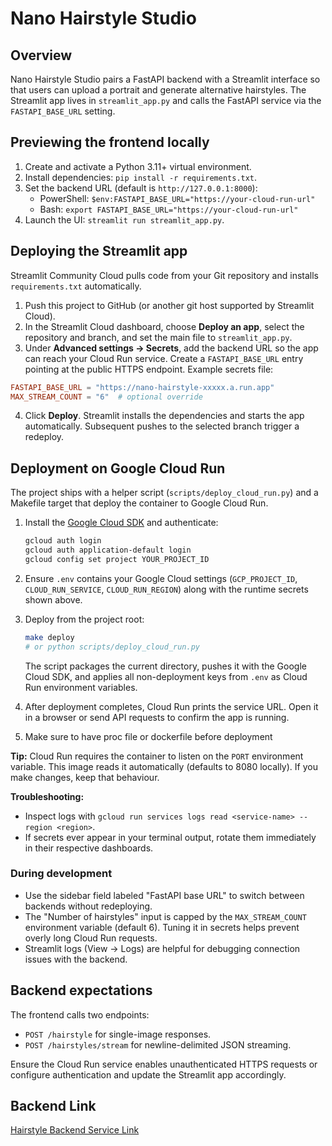 # Nano Hairstyle Studio

## Overview
Nano Hairstyle Studio pairs a FastAPI backend with a Streamlit interface so that users can upload a portrait and generate alternative hairstyles. The Streamlit app lives in `streamlit_app.py` and calls the FastAPI service via the `FASTAPI_BASE_URL` setting.

## Previewing the frontend locally
1. Create and activate a Python 3.11+ virtual environment.
2. Install dependencies: `pip install -r requirements.txt`.
3. Set the backend URL (default is `http://127.0.0.1:8000`):
   - PowerShell: `$env:FASTAPI_BASE_URL="https://your-cloud-run-url"`
   - Bash: `export FASTAPI_BASE_URL="https://your-cloud-run-url"`
4. Launch the UI: `streamlit run streamlit_app.py`.

## Deploying the Streamlit app
Streamlit Community Cloud pulls code from your Git repository and installs `requirements.txt` automatically.

1. Push this project to GitHub (or another git host supported by Streamlit Cloud).
2. In the Streamlit Cloud dashboard, choose **Deploy an app**, select the repository and branch, and set the main file to `streamlit_app.py`.
3. Under **Advanced settings -> Secrets**, add the backend URL so the app can reach your Cloud Run service. Create a `FASTAPI_BASE_URL` entry pointing at the public HTTPS endpoint. Example secrets file:

```toml
FASTAPI_BASE_URL = "https://nano-hairstyle-xxxxx.a.run.app"
MAX_STREAM_COUNT = "6"  # optional override
```

4. Click **Deploy**. Streamlit installs the dependencies and starts the app automatically. Subsequent pushes to the selected branch trigger a redeploy.

## Deployment on Google Cloud Run

The project ships with a helper script (`scripts/deploy_cloud_run.py`) and a Makefile target that deploy the container to Google Cloud Run.

1. Install the [Google Cloud SDK](https://cloud.google.com/sdk/docs/install) and authenticate:
   ```bash
   gcloud auth login
   gcloud auth application-default login
   gcloud config set project YOUR_PROJECT_ID
   ```

2. Ensure `.env` contains your Google Cloud settings (`GCP_PROJECT_ID`, `CLOUD_RUN_SERVICE`, `CLOUD_RUN_REGION`) along with the runtime secrets shown above.

3. Deploy from the project root:
   ```bash
   make deploy
   # or python scripts/deploy_cloud_run.py
   ```

   The script packages the current directory, pushes it with the Google Cloud SDK, and applies all non-deployment keys from `.env` as Cloud Run environment variables.

4. After deployment completes, Cloud Run prints the service URL. Open it in a browser or send API requests to confirm the app is running.

5. Make sure to have proc file or dockerfile before deployment

**Tip:** Cloud Run requires the container to listen on the `PORT` environment variable. This image reads it automatically (defaults to 8080 locally). If you make changes, keep that behaviour.

**Troubleshooting:**
- Inspect logs with `gcloud run services logs read <service-name> --region <region>`.
- If secrets ever appear in your terminal output, rotate them immediately in their respective dashboards.





### During development
- Use the sidebar field labeled "FastAPI base URL" to switch between backends without redeploying.
- The "Number of hairstyles" input is capped by the `MAX_STREAM_COUNT` environment variable (default 6). Tuning it in secrets helps prevent overly long Cloud Run requests.
- Streamlit logs (View -> Logs) are helpful for debugging connection issues with the backend.

## Backend expectations
The frontend calls two endpoints:
- `POST /hairstyle` for single-image responses.
- `POST /hairstyles/stream` for newline-delimited JSON streaming.

Ensure the Cloud Run service enables unauthenticated HTTPS requests or configure authentication and update the Streamlit app accordingly.

## Backend Link
[Hairstyle Backend Service Link](https://hairstyle-backend-service-163900448961.asia-southeast1.run.app)
